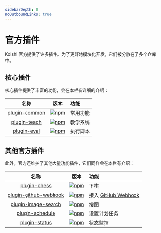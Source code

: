 ```yaml
---
sidebarDepth: 0
noOutboundLinks: true
---
```


# 官方插件

Koishi 官方提供了许多插件。为了更好地模块化开发，它们被分散在了多个仓库中。

## 核心插件

核心插件提供了丰富的功能，会在本栏有详细的介绍：

| 名称 | 版本 | 功能 |
|:-:|:-:|:--|
| [plugin-common](https://github.com/koishijs/koishi/tree/master/packages/plugin-common) | [![npm](https://img.shields.io/npm/v/koishi-plugin-common?style=flat-square)](https://www.npmjs.com/package/koishi-plugin-common) | 常用功能 |
| [plugin-teach](https://github.com/koishijs/koishi/tree/master/packages/plugin-teach) | [![npm](https://img.shields.io/npm/v/koishi-plugin-teach?style=flat-square)](https://www.npmjs.com/package/koishi-plugin-teach) | 教学系统 |
| [plugin-eval](https://github.com/koishijs/koishi/tree/master/packages/plugin-eval) | [![npm](https://img.shields.io/npm/v/koishi-plugin-eval?style=flat-square)](https://www.npmjs.com/package/koishi-plugin-eval) | 执行脚本 |

## 其他官方插件

此外，官方还维护了其他大量功能插件，它们同样会在本栏有介绍：

| 名称 | 版本 | 功能 |
|:-:|:-:|:--|
| [plugin-chess](https://github.com/koishijs/plugin-chess) | [![npm](https://img.shields.io/npm/v/koishi-plugin-chess?style=flat-square)](https://www.npmjs.com/package/koishi-plugin-chess) | 下棋 |
| [plugin-github-webhook](https://github.com/koishijs/plugin-github-webhook) | [![npm](https://img.shields.io/npm/v/koishi-plugin-github-webhook?style=flat-square)](https://www.npmjs.com/package/koishi-plugin-github-webhook) | 接入 [GitHub Webhook](https://developer.github.com/webhooks/) |
| [plugin-image-search](https://github.com/koishijs/plugin-image-search) | [![npm](https://img.shields.io/npm/v/koishi-plugin-image-search?style=flat-square)](https://www.npmjs.com/package/koishi-plugin-image-search) | 搜图 |
| [plugin-schedule](https://github.com/koishijs/koishi/tree/master/packages/plugin-schedule) | [![npm](https://img.shields.io/npm/v/koishi-plugin-schedule?style=flat-square)](https://www.npmjs.com/package/koishi-plugin-schedule) | 设置计划任务 |
| [plugin-status](https://github.com/koishijs/plugin-status) | [![npm](https://img.shields.io/npm/v/koishi-plugin-status?style=flat-square)](https://www.npmjs.com/package/koishi-plugin-status) | 状态监控 |
